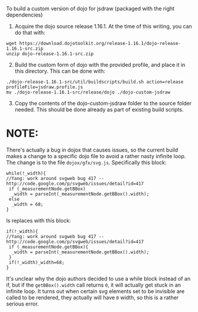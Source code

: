 To build a custom version of dojo for jsdraw (packaged with the right dependencies)

1. Acquire the dojo source release 1.16.1. At the time of this writing, you can do that with:

```
wget https://download.dojotoolkit.org/release-1.16.1/dojo-release-1.16.1-src.zip
unzip dojo-release-1.16.1-src.zip
```

2. Build the custom form of dojo with the provided profile, and place it in this directory. This can be done with:
```
./dojo-release-1.16.1-src/util/buildscripts/build.sh action=release profileFile=jsdraw.profile.js
mv ./dojo-release-1.16.1-src/release/dojo ./dojo-custom-jsdraw
```

3. Copy the contents of the dojo-custom-jsdraw folder to the source folder needed. This should be done already as part of existing build scripts.



NOTE:
=====

There's actually a bug in dojox that causes issues, so the current build makes a change to a specific dojo file to avoid
a rather nasty infinite loop. The change is to the file `dojox/gfx/svg.js`. Specifically this block:

```
while(!_width){
//Yang: work around svgweb bug 417 -- http://code.google.com/p/svgweb/issues/detail?id=417
 if (_measurementNode.getBBox)
  _width = parseInt(_measurementNode.getBBox().width);
 else
  _width = 68;
}
```

Is replaces with this block:

```
if(!_width){
//Yang: work around svgweb bug 417 -- http://code.google.com/p/svgweb/issues/detail?id=417
 if (_measurementNode.getBBox){
  _width = parseInt(_measurementNode.getBBox().width);
 }
 if(!_width)_width=68;
}
```
It's unclear why the dojo authors decided to use a while block instead of an if, but if the `getBBox().width` call returns `0`,
it will actually get stuck in an infinite loop. It turns out when certain svg elements set to be invisible are called to be rendered,
they actually will have `0` width, so this is a rather serious error.
